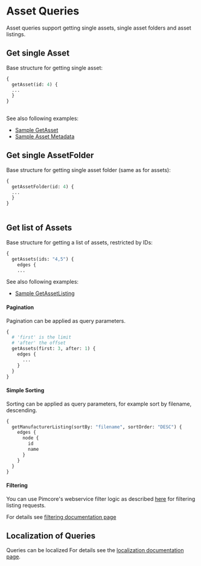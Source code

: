 # Asset Queries

Asset queries support getting single assets, single asset folders and asset listings. 

## Get single Asset

Base structure for getting single asset: 

```graphql
{
  getAsset(id: 4) {
  ...
  }
} 
    
```

See also following examples: 
- [Sample GetAsset](./11_Query_Samples/11_Sample_GetAsset.md)
- [Sample Asset Metadata](./11_Query_Samples/12_Sample_Asset_Metadata.md)


## Get single AssetFolder

Base structure for getting single asset folder (same as for assets): 

```graphql
{
  getAssetFolder(id: 4) {
  ...
  }
} 
    
```

## Get list of Assets

Base structure for getting a list of assets, restricted by IDs: 

```graphql
{
  getAssets(ids: "4,5") {
    edges {
    ...
```

See also following examples: 
- [Sample GetAssetListing](./11_Query_Samples/13_Sample_GetAssetListing.md)
 
 
#### Pagination
Pagination can be applied as query parameters.

```graphql
{
  # 'first' is the limit
  # 'after' the offset
  getAssets(first: 3, after: 1) {
    edges {
      ...
    }
  }
}
```


#### Simple Sorting
Sorting can be applied as query parameters, for example sort by filename, descending.

```graphql
{
  getManufacturerListing(sortBy: "filename", sortOrder: "DESC") {
    edges {
      node {
        id
        name
      }
    }
  }
}
```

#### Filtering

You can use Pimcore's webservice filter logic as described 
[here](https://pimcore.com/docs/pimcore/6.9/Development_Documentation/Web_Services/Query_Filters.html) 
for filtering listing requests.

For details see [filtering documentation page](./10_Filtering.md)


## Localization of Queries
Queries can be localized For details see the [localization documentation page](./08_Localization.md).

